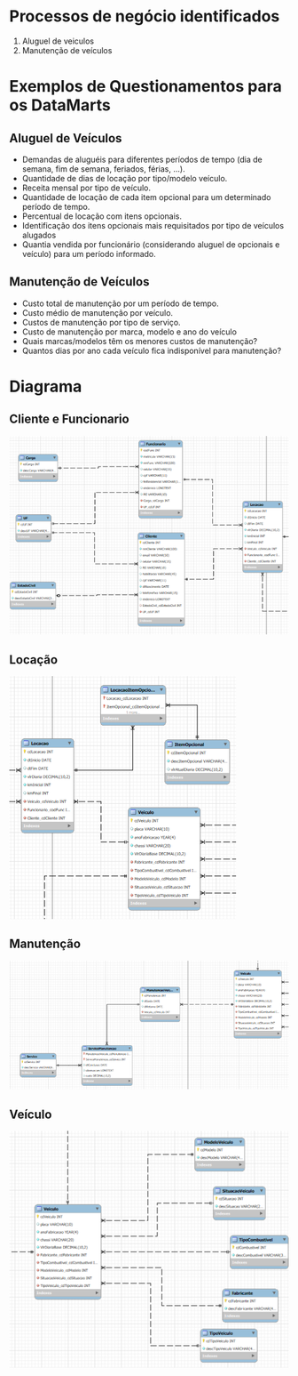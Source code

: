 # Processos de negócio identificados
1. Aluguel de veiculos
2. Manutenção de veículos

# Exemplos de Questionamentos para os DataMarts
## Aluguel de Veículos
- Demandas de aluguéis para diferentes períodos de tempo (dia de semana, fim de semana, feriados, férias, ...).
- Quantidade de dias de locação por tipo/modelo veículo.
- Receita mensal por tipo de veículo.
- Quantidade de locação de cada item opcional para um determinado período de tempo.
- Percentual de locação com itens opcionais.
- Identificação dos itens opcionais mais requisitados por tipo de veículos alugados
- Quantia vendida por funcionário (considerando aluguel de opcionais e veículo) para um período informado.
## Manutenção de Veículos
- Custo total de manutenção por um período de tempo.
- Custo médio de manutenção por veículo.
- Custos de manutenção por tipo de serviço.
- Custo de manutenção por marca, modelo e ano do veículo
- Quais marcas/modelos têm os menores custos de manutenção?
- Quantos dias por ano cada veículo fica indisponível para manutenção?

# Diagrama
## Cliente e Funcionario
![cliente e funcionario](./img/0_cliente_e_funcionario.png)
## Locação
![locacao](./img/1_locacao.png)
## Manutenção
![manutencao](./img/2_manutencao.png)
## Veículo
![veiculo](./img/3_veiculo.png)
